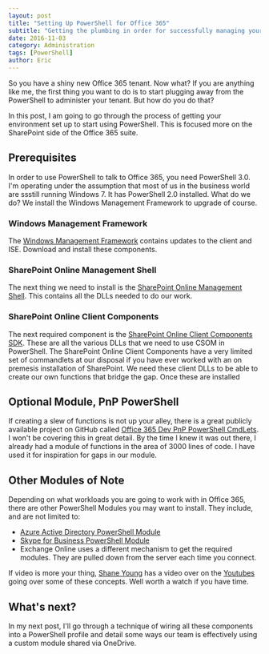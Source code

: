 ```yaml
---
layout: post
title: "Setting Up PowerShell for Office 365"
subtitle: "Getting the plumbing in order for successfully managing your tenant"
date: 2016-11-03
category: Administration
tags: [PowerShell]
author: Eric
---
```


So you have a shiny new Office 365 tenant. Now what? If you are anything like me, the first thing you want to do is to start plugging away from the PowerShell to administer your tenant. But how do you do that?

In this post, I am going to go through the process of getting your environment set up to start using PowerShell. This is focused more on the SharePoint side of the Office 365 suite.

## Prerequisites
In order to use PowerShell to talk to Office 365, you need PowerShell 3.0. I'm operating under the assumption that most of us in the business world are ssstill running Windows 7. It has PowerShell 2.0 installed. What do we do?
We install the Windows Management Framework to upgrade of course.

### Windows Management Framework
The [Windows Management Framework](http://www.microsoft.com/en-us/download/details.aspx?id=40855 "Download from Microsoft") contains updates to the client and ISE. Download and install these components.

### SharePoint Online Management Shell
The next thing we need to install is the [SharePoint Online Management Shell](http://www.microsoft.com/en-us/download/details.aspx?id=35588 "Download from Microsoft"). This contains all the DLLs needed to do our work.

### SharePoint Online Client Components
The next required component is the [SharePoint Online Client Components SDK](http://www.microsoft.com/en-us/download/details.aspx?id=42038 "Download from Microsoft"). These are all the various DLLs that we need to use CSOM in PowerShell. 
The SharePoint Online Client Components have a very limited set of commandlets at our disposal if you have ever worked with an on premesis installation of SharePoint. We need these client DLLs to be able to create our own functions
that bridge the gap. Once these are installed

## Optional Module, PnP PowerShell
If creating a slew of functions is not up your alley, there is a great publicly available project on GitHub called [Office 365 Dev PnP PowerShell CmdLets](https://github.com/OfficeDev/PnP-PowerShell). I won't be covering this in great detail. By the time I knew it was
out there, I already had a module of functions in the area of 3000 lines of code. I have used it for inspiration for gaps in our module.

## Other Modules of Note
Depending on what workloads you are going to work with in Office 365, there are other PowerShell Modules you may want to install. They include, and are not limited to: 

 + [Azure Active Directory PowerShell Module](https://msdn.microsoft.com/en-us/library/azure/jj151815(v=azure.98).aspx "Download from Microsoft")
 + [Skype for Business PowerShell Module](https://www.microsoft.com/en-us/download/details.aspx?id=39366 "Download from Microsoft")
 + Exchange Online uses a different mechanism to get the required modules. They are pulled down from the server each time you connect.

 If video is more your thing, [Shane Young](https://twitter.com/ShanesCows) has a video over on the [Youtubes](https://www.youtube.com/watch?v=rEy2mlFVWa4) going over some of these concepts. Well worth a watch if you have time.

## What's next?

In my next post, I'll go through a technique of wiring all these components into a PowerShell profile and detail some ways our team is effectively using a custom module shared via OneDrive.

